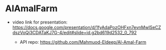 # AlAmalFarm

- video link for presentation: 
https://docs.google.com/presentation/d/1fyAdaPozOHFxn7evnMwlSeCZdszVoQj3CDATaKJ7G-4/edit#slide=id.g2bd619d2532_0_792 

  - API repo: https://github.com/Mahmuod-Eldeep/Al-Amal-Farm
